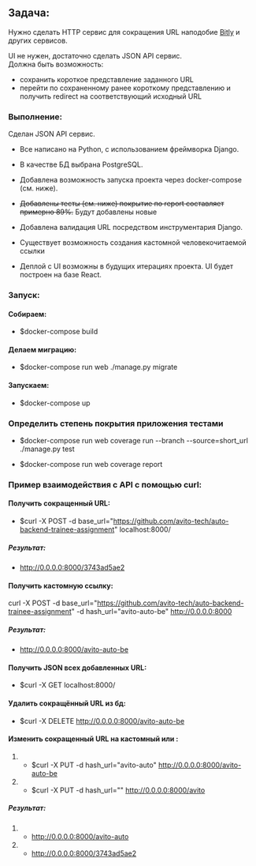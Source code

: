 ## Задача:

Нужно сделать HTTP сервис для сокращения URL наподобие [Bitly](https://bitly.com/) и других сервисов.

UI не нужен, достаточно сделать JSON API сервис.  
Должна быть возможность:

- сохранить короткое представление заданного URL
- перейти по сохраненному ранее короткому представлению и получить redirect на соответствующий исходный URL

### Выполнение:

Сделан JSON API сервис.

- Все написано на Python, с использованием фреймворка Django.
- В качестве БД выбрана PostgreSQL.
- Добавлена возможность запуска проекта через docker-compose (см. ниже).
- ~~Добавлены тесты (см. ниже) покрытие по report составляет примерно 89%.~~ Будут добавлены новые
- Добавлена валидация URL посредством инструментария Django.
- Существует возможность создания кастомной человекочитаемой ссылки

- Деплой с UI возможны в будущих итерациях проекта. UI будет построен на базе React.

### Запуск:

#### Собираем:

- \$docker-compose build

#### Делаем миграцию:

- \$docker-compose run web ./manage.py migrate

#### Запускаем:

- \$docker-compose up

### Определить степень покрытия приложения тестами

- \$docker-compose run web coverage run --branch --source=short_url ./manage.py test

- \$docker-compose run web coverage report

### Пример взаимодействия с API с помощью curl:

#### Получить сокращенный URL:

- \$curl -X POST -d base_url="https://github.com/avito-tech/auto-backend-trainee-assignment" localhost:8000/

##### Результат:

- http://0.0.0.0:8000/3743ad5ae2

#### Получить кастомную ссылку:

curl -X POST -d base_url="https://github.com/avito-tech/auto-backend-trainee-assignment" -d hash_url="avito-auto-be" http://0.0.0.0:8000

##### Результат:

- http://0.0.0.0:8000/avito-auto-be

#### Получить JSON всех добавленных URL:

- \$curl -X GET localhost:8000/

#### Удалить сокращённый URL из бд:

- \$curl -X DELETE http://0.0.0.0:8000/avito-auto-be

#### Изменить сокращенный URL на кастомный или :

1. - \$curl -X PUT -d hash_url="avito-auto" http://0.0.0.0:8000/avito-auto-be
2. - \$curl -X PUT -d hash_url="" http://0.0.0.0:8000/avito

##### Pезультат:

1. - http://0.0.0.0:8000/avito-auto
2. - http://0.0.0.0:8000/3743ad5ae2
